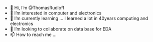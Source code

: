 - 👋 Hi, I’m @ThomasRudloff
- 👀 I’m interested in computer and electronics
- 🌱 I’m currently learning ... I learned a lot in 40years computing and electronics
- 💞️ I’m looking to collaborate on data base for EDA
- 📫 How to reach me ...

<!---
ThomasRudloff/ThomasRudloff is a ✨ special ✨ repository because its `README.md` (this file) appears on your GitHub profile.
You can click the Preview link to take a look at your changes.
--->
